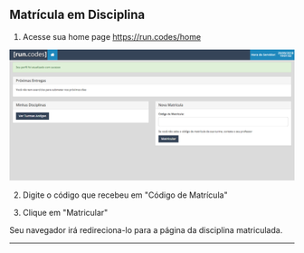 ## Matrícula em Disciplina

1. Acesse sua home page https://run.codes/home

![HomePage](images/homescreen.png)

2. Digite o código que recebeu em "Código de Matrícula"


3. Clique em "Matricular"

Seu navegador irá redireciona-lo para a página da disciplina matriculada.

---
